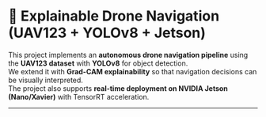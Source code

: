 # 🚁 Explainable Drone Navigation (UAV123 + YOLOv8 + Jetson)

This project implements an **autonomous drone navigation pipeline** using the **UAV123 dataset** with **YOLOv8** for object detection.  
We extend it with **Grad-CAM explainability** so that navigation decisions can be visually interpreted.  
The project also supports **real-time deployment on NVIDIA Jetson (Nano/Xavier)** with TensorRT acceleration.

---
